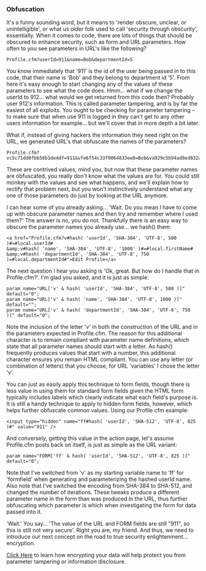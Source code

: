 ### Obfuscation

It's a funny sounding word, but it means to 'render obscure, unclear, or unintelligible', or what us older folk used to call 'security through obscurity', essentially. When it comes to code, there are lots of things that should be obscured to enhance security, such as form and URL parameters. How often to you see parameters in URL's like the following?

    Profile.cfm?userId=911&name=Bob&departmentId=5

You know immediately that '911' is the id of the user being passed in to this code, that their name is 'Bob' and they belong to department id '5'. From here it's easy enough to start changing any of the values of these parameters to see what the code does. Hmm… what if we change the userId to 912… what would we get returned from this code then? Probably user 912's information. This is called parameter tampering, and is by far the easiest of all exploits. You ought to be checking for parameter tampering – to make sure that when use 911 is logged in they can't get to any other users information for example… but we'll cover that in more depth a bit later.

What if, instead of giving hackers the information they need right on the URL, we generated URL's that obfuscate the names of the parameters?

    Profile.cfm?vc5c71dd0fbb58b1de4df=911&vfe6f54c33f9064833ee8=Bob&va929c5b94ad8ed832a38=5

These are contrived values, mind you, but now that these parameter names are obfuscated, you really don't know what the values are for. You could still monkey with the values and see what happens, and we'll explain how to rectify that problem next, but you won't instinctively understand what any one of those parameters do just by looking at the URL anymore.

I can hear some of you already asking… 'Wait. Do you mean I have to come up with obscure parameter names and then try and remember where I used them?' The answer is no, you do not. Thankfully there is an easy way to obscure the parameter names you already use… we hash() them:


    <a href="Profile.cfm?v#hash( 'userId', 'SHA-384', 'UTF-8', 500 )#=#local.userId#
    &amp;v#hash( 'name', 'SHA-384', 'UTF-8', '1000' )#=#local.firstName#
    &amp;v#hash( 'departmentId', 'SHA-384', 'UTF-8', 750 )=#local.departmentId#">Edit Profile</a>

The next question I hear you asking is 'Ok, great. But how do I handle that in Profile.cfm?'. I'm glad you asked, and it is just as simple:

    param name="URL['v' & hash( 'userId', 'SHA-384', 'UTF-8', 500 )]" default="0";
    param name="URL['v' & hash( 'name', 'SHA-384', 'UTF-8', 1000 )]" default="";
    param name="URL['v' & hash( 'departmentId', 'SHA-384', 'UTF-8', 750 )]" default="0";

Note the inclusion of the letter 'v' in both the construction of the URL and in the parameters expected in Profile.cfm. The reason for this additional character is to remain compliant with parameter name definitions, which state that all parameter names should start with a letter. As hash() frequently produces values that start with a number, this additional character ensures you remain HTML compliant. You can use any letter (or combination of letters) that you choose, for URL 'variables' I chose the letter 'v'.

You can just as easily apply this technique to form fields, though there is less value in using them for standard form fields given the HTML form typically includes labels which clearly indicate what each field's purpose is. It is still a handy technique to apply to hidden form fields, however, which helps further obfuscate common values. Using our Profile.cfm example:


    <input type="hidden" name="ff#hash( 'userId', 'SHA-512', 'UTF-8', 825 )#" value="911" />

And conversely, getting this value in the action page, let's assume Profile.cfm posts back on itself, is just as simple as the URL variant:

    param name="FORM['ff' & hash( 'userId', 'SHA-512', 'UTF-8', 825 )]" default="0";

Note that I've switched from 'v' as my starting variable name to 'ff' for 'formfield' when generating and parameterizing the hashed userId name. Also note that I've switched the encoding from SHA-384 to SHA-512, and changed the number of iterations. These tweaks produce a different parameter name in the form than was produced in the URL, thus further obfuscating which parameter is which when investigating the form for data passed into it.

'Wait.' You say… 'The value of the URL and FORM fields are still "911", so this is still not very secure'. Right you are, my friend. And thus, we need to introduce our next concept on the road to true security enlightenment… encryption.

[Click Here](/security-encryption) to learn how encrypting your data will help protect you from parameter tampering or information disclosure. 